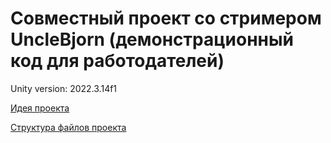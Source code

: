 # Совместный проект со стримером UncleBjorn (демонстрационный код для работодателей)

Unity version: 2022.3.14f1

[Идея проекта](https://github.com/MrSilvercliff/UncleBjorn_RPG_Public/blob/main/wiki/project-idea.md)

[Структура файлов проекта](https://github.com/MrSilvercliff/UncleBjorn_RPG_Public/blob/main/wiki/tech-info.md)

